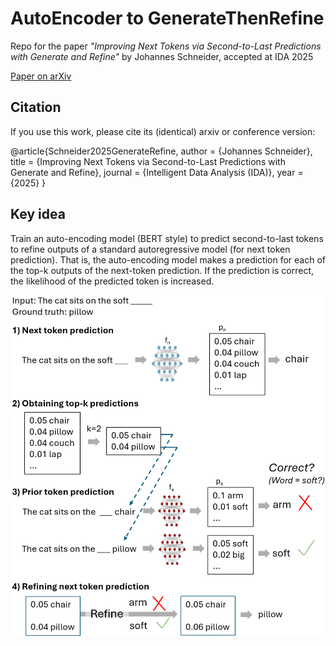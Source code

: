 # AutoEncoder to GenerateThenRefine  
Repo for the paper *"Improving Next Tokens via Second-to-Last Predictions with Generate and Refine"* by Johannes Schneider, accepted at IDA 2025  

[Paper on arXiv](https://arxiv.org/abs/2411.15661)  

## Citation  
If you use this work, please cite its (identical) arxiv or conference version: 

@article{Schneider2025GenerateRefine,
  author    = {Johannes Schneider},
  title     = {Improving Next Tokens via Second-to-Last Predictions with Generate and Refine},
  journal   = {Intelligent Data Analysis (IDA)},
  year      = {2025} 
}

## Key idea
Train an auto-encoding model (BERT style) to predict second-to-last tokens to refine outputs of a standard autoregressive model (for next token prediction). That is, the auto-encoding model makes a prediction for each of the top-k outputs of the next-token prediction. If the prediction is correct, the likelihood of the predicted token is increased.

![Concept Image](concept.png)
